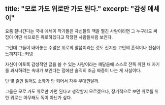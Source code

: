 title:  "모로 가도 위로만 가도 된다."
excerpt: "감성 에세이"
---

요즘 잘나간다는 국내 에세이 작가들은 자신들의 책을 펼친 사람이라면 그 누구라도 싸잡아 어떤 식으로든 위로하겠다고 작정한 사람들처럼 보인다.

그런데 그들이 내어놓는 수많은 위로의 말씀이라는 것도 진지한 고민의 흔적이나 진심이 느껴지기는커녕

자신이 이토록 감성적인 글을 쓸 수 있는 사람이라는 깨달음에 스스로 잔뜩 취한 채 자기를 과시하려는 속내가 보인다는 점에선 솔직히 조금 짜증이 나는 게 사실이다.

단 몇 줄만 읽어도 소화가 안 되어서 자주 부대낀달까.

그들은 모로 가도 위로만 가면 된다고 생각할지 모르겠으나, 장기적으로 보면 위로를 위한 위로는 아무래도 독이 아닌가 싶다.
